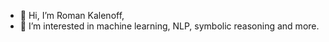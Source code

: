 - 👋 Hi, I’m Roman Kalenoff, 
- 👀 I’m interested in machine learning, NLP, symbolic reasoning and more.

<!---
Kalenoff/Kalenoff is a ✨ special ✨ repository because its `README.md` (this file) appears on your GitHub profile.
You can click the Preview link to take a look at your changes.
--->
